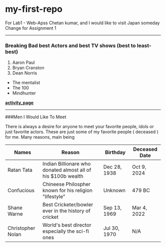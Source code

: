 # my-first-repo
For Lab1 - Web-Apss
Chetan kumar, and I would like to visit Japan someday
Change for Assignment 1

***
### Breaking Bad best Actors and best TV shows (best to least-best)

1. Aaron Paul
2. Bryan Cranston
3. Dean Norris
* The mentalist 
* The 100
* Mindhunter

**[activity_page](MyActivity.md)**

***
###Men I Would Like To Meet

There is always a desire for anyone to meet your favorite people, idols or just favorite actors. These are just some of my favorite people ( deceased ) for me. Many reasons, main being 

| Names | Reason | Birthday | Deceased Date |
| ---   | ---    | ---      | ---           |
| Ratan Tata | Indian Billionare who donated almost all of his $100b wealth | Dec 28, 1938 | Oct 9, 2024 | 
| Confucious | Chineese Philospher known for his religion "lifestyle" | Unknown | 479 BC |
| Shane Warne | Best Cricketer/bowler ever in the history of cricket | Sep 13, 1969 | Mar 4, 2022 | 
| Christopher Nolan | World's best director especially the sci-fi ones | Jul 30, 1970 | N/A |